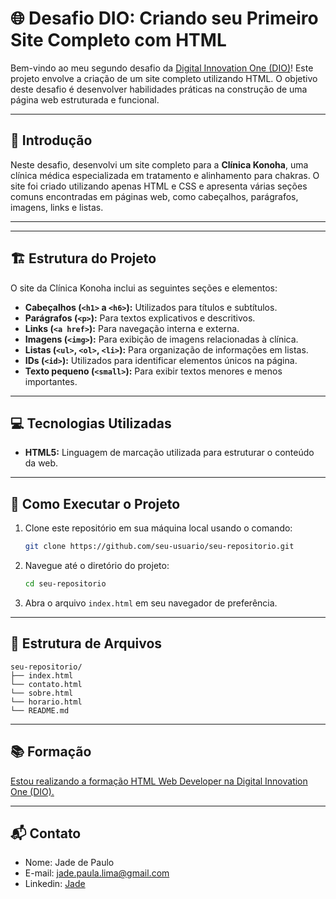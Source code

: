 # 🌐 Desafio DIO: Criando seu Primeiro Site Completo com HTML

Bem-vindo ao meu segundo desafio da [Digital Innovation One (DIO)](https://www.dio.me/)! Este projeto envolve a criação de um site completo utilizando HTML. O objetivo deste desafio é desenvolver habilidades práticas na construção de uma página web estruturada e funcional.

---

## 📄 Introdução

Neste desafio, desenvolvi um site completo para a **Clínica Konoha**, uma clínica médica especializada em tratamento e alinhamento para chakras. O site foi criado utilizando apenas HTML e CSS e apresenta várias seções comuns encontradas em páginas web, como cabeçalhos, parágrafos, imagens, links e listas.

---

---

## 🏗️ Estrutura do Projeto

O site da Clínica Konoha inclui as seguintes seções e elementos:

- **Cabeçalhos (`<h1>` a `<h6>`):** Utilizados para títulos e subtítulos.
- **Parágrafos (`<p>`):** Para textos explicativos e descritivos.
- **Links (`<a href>`):** Para navegação interna e externa.
- **Imagens (`<img>`):** Para exibição de imagens relacionadas à clínica.
- **Listas (`<ul>`, `<ol>`, `<li>`):** Para organização de informações em listas.
- **IDs (`<id>`):** Utilizados para identificar elementos únicos na página.
- **Texto pequeno (`<small>`):** Para exibir textos menores e menos importantes.

---

## 💻 Tecnologias Utilizadas

- **HTML5:** Linguagem de marcação utilizada para estruturar o conteúdo da web.

---

## 🚀 Como Executar o Projeto

1. Clone este repositório em sua máquina local usando o comando:
    ```bash
    git clone https://github.com/seu-usuario/seu-repositorio.git
    ```

2. Navegue até o diretório do projeto:
    ```bash
    cd seu-repositorio
    ```

3. Abra o arquivo `index.html` em seu navegador de preferência.

---

## 📂 Estrutura de Arquivos

```plaintext
seu-repositorio/
├── index.html
└── contato.html
└── sobre.html
└── horario.html
└── README.md
```
---

## 📚 Formação
[Estou realizando a formação HTML Web Developer na Digital Innovation One (DIO).](https://web.dio.me/track/formacao-html-web-developer)

---

## 📬 Contato
- Nome: Jade de Paulo
- E-mail: jade.paula.lima@gmail.com
- Linkedin: [Jade](https://www.linkedin.com/in/jadepaulolima/)


